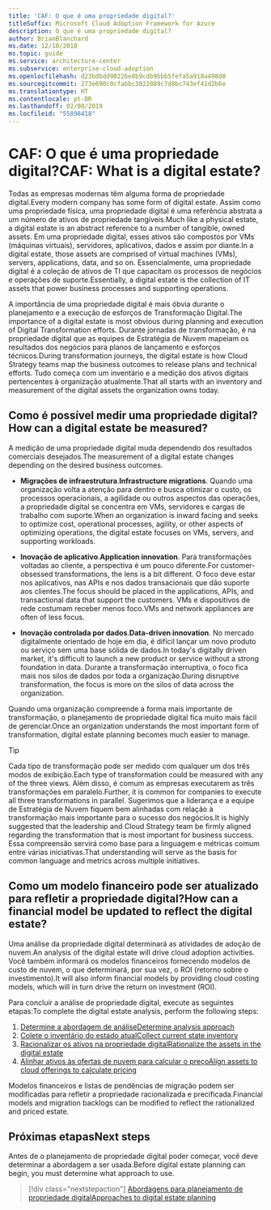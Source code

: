 ```yaml
---
title: 'CAF: O que é uma propriedade digital?'
titleSuffix: Microsoft Cloud Adoption Framework for Azure
description: O que é uma propriedade digital?
author: BrianBlanchard
ms.date: 12/10/2018
ms.topic: guide
ms.service: architecture-center
ms.subservice: enterprise-cloud-adoption
ms.openlocfilehash: d23bdbdd98226e8b9cdb9bbb5fefa5a918a498d8
ms.sourcegitcommit: 273e690c0cfabbc3822089c7d8bc743ef41d2b6e
ms.translationtype: HT
ms.contentlocale: pt-BR
ms.lasthandoff: 02/08/2019
ms.locfileid: "55898418"
---
```

<!-- markdownlint-disable MD026 -->

# <a name="caf-what-is-a-digital-estate"></a><span data-ttu-id="972d3-103">CAF: O que é uma propriedade digital?</span><span class="sxs-lookup"><span data-stu-id="972d3-103">CAF: What is a digital estate?</span></span>

<span data-ttu-id="972d3-104">Todas as empresas modernas têm alguma forma de propriedade digital.</span><span class="sxs-lookup"><span data-stu-id="972d3-104">Every modern company has some form of digital estate.</span></span> <span data-ttu-id="972d3-105">Assim como uma propriedade física, uma propriedade digital é uma referência abstrata a um número de ativos de propriedade tangíveis.</span><span class="sxs-lookup"><span data-stu-id="972d3-105">Much like a physical estate, a digital estate is an abstract reference to a number of tangible, owned assets.</span></span> <span data-ttu-id="972d3-106">Em uma propriedade digital, esses ativos são compostos por VMs (máquinas virtuais), servidores, aplicativos, dados e assim por diante.</span><span class="sxs-lookup"><span data-stu-id="972d3-106">In a digital estate, those assets are comprised of virtual machines (VMs), servers, applications, data, and so on.</span></span> <span data-ttu-id="972d3-107">Essencialmente, uma propriedade digital é a coleção de ativos de TI que capacitam os processos de negócios e operações de suporte.</span><span class="sxs-lookup"><span data-stu-id="972d3-107">Essentially, a digital estate is the collection of IT assets that power business processes and supporting operations.</span></span>

<span data-ttu-id="972d3-108">A importância de uma propriedade digital é mais óbvia durante o planejamento e a execução de esforços de Transformação Digital.</span><span class="sxs-lookup"><span data-stu-id="972d3-108">The importance of a digital estate is most obvious during planning and execution of Digital Transformation efforts.</span></span> <span data-ttu-id="972d3-109">Durante jornadas de transformação, é na propriedade digital que as equipes de Estratégia de Nuvem mapeiam os resultados dos negócios para planos de lançamento e esforços técnicos.</span><span class="sxs-lookup"><span data-stu-id="972d3-109">During transformation journeys, the digital estate is how Cloud Strategy teams map the business outcomes to release plans and technical efforts.</span></span> <span data-ttu-id="972d3-110">Tudo começa com um inventário e a medição dos ativos digitais pertencentes à organização atualmente.</span><span class="sxs-lookup"><span data-stu-id="972d3-110">That all starts with an inventory and measurement of the digital assets the organization owns today.</span></span>

## <a name="how-can-a-digital-estate-be-measured"></a><span data-ttu-id="972d3-111">Como é possível medir uma propriedade digital?</span><span class="sxs-lookup"><span data-stu-id="972d3-111">How can a digital estate be measured?</span></span>

<span data-ttu-id="972d3-112">A medição de uma propriedade digital muda dependendo dos resultados comerciais desejados.</span><span class="sxs-lookup"><span data-stu-id="972d3-112">The measurement of a digital estate changes depending on the desired business outcomes.</span></span>

- <span data-ttu-id="972d3-113">**Migrações de infraestrutura**.</span><span class="sxs-lookup"><span data-stu-id="972d3-113">**Infrastructure migrations**.</span></span> <span data-ttu-id="972d3-114">Quando uma organização volta a atenção para dentro e busca otimizar o custo, os processos operacionais, a agilidade ou outros aspectos das operações, a propriedade digital se concentra em VMs, servidores e cargas de trabalho com suporte.</span><span class="sxs-lookup"><span data-stu-id="972d3-114">When an organization is inward facing and seeks to optimize cost, operational processes, agility, or other aspects of optimizing operations, the digital estate focuses on VMs, servers, and supporting workloads.</span></span>

- <span data-ttu-id="972d3-115">**Inovação de aplicativo**.</span><span class="sxs-lookup"><span data-stu-id="972d3-115">**Application innovation**.</span></span> <span data-ttu-id="972d3-116">Para transformações voltadas ao cliente, a perspectiva é um pouco diferente.</span><span class="sxs-lookup"><span data-stu-id="972d3-116">For customer-obsessed transformations, the lens is a bit different.</span></span> <span data-ttu-id="972d3-117">O foco deve estar nos aplicativos, nas APIs e nos dados transacionais que dão suporte aos clientes.</span><span class="sxs-lookup"><span data-stu-id="972d3-117">The focus should be placed in the applications, APIs, and transactional data that support the customers.</span></span> <span data-ttu-id="972d3-118">VMs e dispositivos de rede costumam receber menos foco.</span><span class="sxs-lookup"><span data-stu-id="972d3-118">VMs and network appliances are often of less focus.</span></span>

- <span data-ttu-id="972d3-119">**Inovação controlada por dados**.</span><span class="sxs-lookup"><span data-stu-id="972d3-119">**Data-driven innovation**.</span></span> <span data-ttu-id="972d3-120">No mercado digitalmente orientado de hoje em dia, é difícil lançar um novo produto ou serviço sem uma base sólida de dados.</span><span class="sxs-lookup"><span data-stu-id="972d3-120">In today's digitally driven market, it's difficult to launch a new product or service without a strong foundation in data.</span></span> <span data-ttu-id="972d3-121">Durante a transformação interruptiva, o foco fica mais nos silos de dados por toda a organização.</span><span class="sxs-lookup"><span data-stu-id="972d3-121">During disruptive transformation, the focus is more on the silos of data across the organization.</span></span>

<span data-ttu-id="972d3-122">Quando uma organização compreende a forma mais importante de transformação, o planejamento de propriedade digital fica muito mais fácil de gerenciar.</span><span class="sxs-lookup"><span data-stu-id="972d3-122">Once an organization understands the most important form of transformation, digital estate planning becomes much easier to manage.</span></span>

> [!TIP]
> <span data-ttu-id="972d3-123">Cada tipo de transformação pode ser medido com qualquer um dos três modos de exibição.</span><span class="sxs-lookup"><span data-stu-id="972d3-123">Each type of transformation could be measured with any of the three views.</span></span> <span data-ttu-id="972d3-124">Além disso, é comum as empresas executarem as três transformações em paralelo.</span><span class="sxs-lookup"><span data-stu-id="972d3-124">Further, it is common for companies to execute all three transformations in parallel.</span></span> <span data-ttu-id="972d3-125">Sugerimos que a liderança e a equipe de Estratégia de Nuvem fiquem bem alinhadas com relação à transformação mais importante para o sucesso dos negócios.</span><span class="sxs-lookup"><span data-stu-id="972d3-125">It is highly suggested that the leadership and Cloud Strategy team be firmly aligned regarding the transformation that is most important for business success.</span></span> <span data-ttu-id="972d3-126">Essa compreensão servirá como base para a linguagem e métricas comum entre várias iniciativas.</span><span class="sxs-lookup"><span data-stu-id="972d3-126">That understanding will serve as the basis for common language and metrics across multiple initiatives.</span></span>

## <a name="how-can-a-financial-model-be-updated-to-reflect-the-digital-estate"></a><span data-ttu-id="972d3-127">Como um modelo financeiro pode ser atualizado para refletir a propriedade digital?</span><span class="sxs-lookup"><span data-stu-id="972d3-127">How can a financial model be updated to reflect the digital estate?</span></span>

<span data-ttu-id="972d3-128">Uma análise da propriedade digital determinará as atividades de adoção de nuvem.</span><span class="sxs-lookup"><span data-stu-id="972d3-128">An analysis of the digital estate will drive cloud adoption activities.</span></span> <span data-ttu-id="972d3-129">Você também informará os modelos financeiros fornecendo modelos de custo de nuvem, o que determinará, por sua vez, o ROI (retorno sobre o investimento).</span><span class="sxs-lookup"><span data-stu-id="972d3-129">It will also inform financial models by providing cloud costing models, which will in turn drive the return on investment (ROI).</span></span>

<span data-ttu-id="972d3-130">Para concluir a análise de propriedade digital, execute as seguintes etapas:</span><span class="sxs-lookup"><span data-stu-id="972d3-130">To complete the digital estate analysis, perform the following steps:</span></span>

1. [<span data-ttu-id="972d3-131">Determine a abordagem de análise</span><span class="sxs-lookup"><span data-stu-id="972d3-131">Determine analysis approach</span></span>](approach.md)
1. [<span data-ttu-id="972d3-132">Colete o inventário do estado atual</span><span class="sxs-lookup"><span data-stu-id="972d3-132">Collect current state inventory</span></span>](inventory.md)
1. [<span data-ttu-id="972d3-133">Racionalizar os ativos na propriedade digital</span><span class="sxs-lookup"><span data-stu-id="972d3-133">Rationalize the assets in the digital estate</span></span>](rationalize.md)
1. [<span data-ttu-id="972d3-134">Alinhar ativos às ofertas de nuvem para calcular o preço</span><span class="sxs-lookup"><span data-stu-id="972d3-134">Align assets to cloud offerings to calculate pricing</span></span>](calculate.md)

<span data-ttu-id="972d3-135">Modelos financeiros e listas de pendências de migração podem ser modificadas para refletir a propriedade racionalizada e precificada.</span><span class="sxs-lookup"><span data-stu-id="972d3-135">Financial models and migration backlogs can be modified to reflect the rationalized and priced estate.</span></span>

## <a name="next-steps"></a><span data-ttu-id="972d3-136">Próximas etapas</span><span class="sxs-lookup"><span data-stu-id="972d3-136">Next steps</span></span>

<span data-ttu-id="972d3-137">Antes de o planejamento de propriedade digital poder começar, você deve determinar a abordagem a ser usada.</span><span class="sxs-lookup"><span data-stu-id="972d3-137">Before digital estate planning can begin, you must determine what approach to use.</span></span>

> [!div class="nextstepaction"]
> [<span data-ttu-id="972d3-138">Abordagens para planejamento de propriedade digital</span><span class="sxs-lookup"><span data-stu-id="972d3-138">Approaches to digital estate planning</span></span>](approach.md)